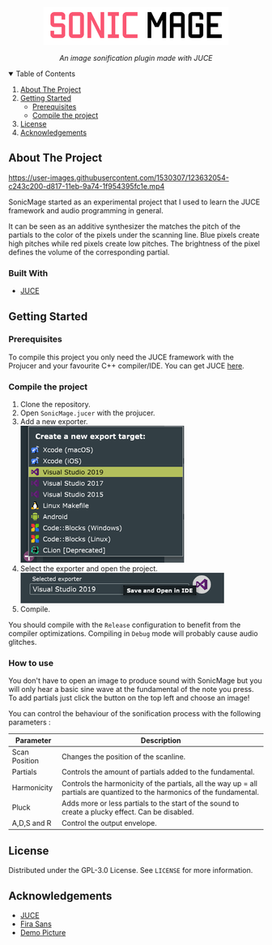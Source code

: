 <!-- PROJECT LOGO -->
<br />
<p align="center">
  <a href="https://github.com/othneildrew/Best-README-Template">
    <img src="images/logo.png" alt="Logo" height=75>
  </a>
  <p align="center">
    <i>An image sonification plugin made with JUCE</i>
  </p>



<!-- TABLE OF CONTENTS -->
<details open="open">
  <summary>Table of Contents</summary>
  <ol>
    <li>
      <a href="#about-the-project">About The Project</a>
    </li>
    <li>
      <a href="#getting-started">Getting Started</a>
      <ul>
        <li><a href="#prerequisites">Prerequisites</a></li>
        <li><a href="#compile-the-project">Compile the project</a></li>
      </ul>
    </li>
    <li><a href="#license">License</a></li>
    <li><a href="#acknowledgements">Acknowledgements</a></li>
  </ol>
</details>



<!-- ABOUT THE PROJECT -->
## About The Project

https://user-images.githubusercontent.com/1530307/123632054-c243c200-d817-11eb-9a74-1f954395fc1e.mp4

SonicMage started as an experimental project that I used to learn the JUCE framework and audio programming in general.

It can be seen as an additive synthesizer the matches the pitch of the partials to the color of the pixels under the scanning line. Blue pixels create high pitches while red pixels create low pitches. The brightness of the pixel defines the volume of the corresponding partial.

### Built With
* [JUCE](https://juce.com/)


## Getting Started
### Prerequisites

To compile this project you only need the JUCE framework with the Projucer and your favourite C++ compiler/IDE.
You can get JUCE [here](https://juce.com/get-juce). 

### Compile the project

1. Clone the repository.
2. Open `SonicMage.jucer` with the projucer.
3. Add a new exporter.  
   <img src="images/exporter-add.png" alt="exporter-add">
4. Select the exporter and open the project.  
   <img src="images/exporter.png" alt="exporter">
5. Compile.

You should compile with the `Release` configuration to benefit from the compiler optimizations. Compiling in `Debug` mode will probably cause audio glitches.

### How to use

You don't have to open an image to produce sound with SonicMage but you will only hear a basic sine wave at the fundamental of the note you press.
To add partials just click the button on the top left and choose an image!

You can control the behaviour of the sonification process with the following parameters :

| Parameter           | Description                                                                                                                   |
|---------------------|-------------------------------------------------------------------------------------------------------------------------------|
| Scan Position       | Changes the position of the scanline.                                                                                         |
| Partials            | Controls the amount of partials added to the fundamental.                                                                     |
| Harmonicity         | Controls the harmonicity of the partials, all the way up = all partials are quantized to the harmonics of the fundamental.    |
| Pluck               | Adds more or less partials to the start of the sound to create a plucky effect. Can be disabled.                              |
| A,D,S and R         | Control the output envelope.                                                                                                |

## License
Distributed under the GPL-3.0 License. See `LICENSE` for more information.

## Acknowledgements
* [JUCE](https://juce.com)
* [Fira Sans](https://github.com/bBoxType/FiraSans)
* [Demo Picture](https://www.pexels.com/photo/gray-and-black-galaxy-wallpaper-2150/)

